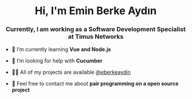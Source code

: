 

<h1 align="center">Hi, I'm Emin Berke Aydın</h1>
<h3 font-size="20" align="center">Currently, I am working as a Software Development Specialist at Timus Networks</h3>


- 🌱 I’m currently learning **Vue and Node.js** 

- 🤝 I’m looking for help with **Cucumber**

- 👨‍💻 All of my projects are available [@eberkeaydin](github.com/eberkeaydin)

- 💬 Feel free to contact me about **pair programming on a open source project**




